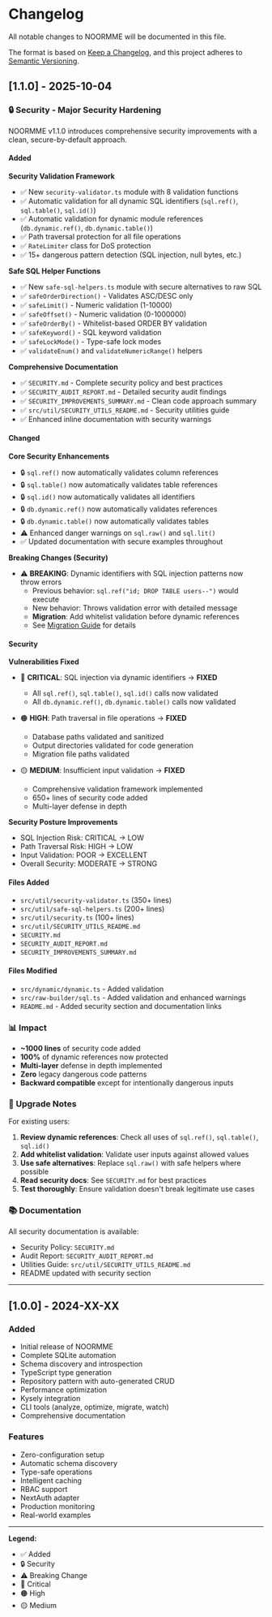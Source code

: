 # Changelog

All notable changes to NOORMME will be documented in this file.

The format is based on [Keep a Changelog](https://keepachangelog.com/en/1.0.0/),
and this project adheres to [Semantic Versioning](https://semver.org/spec/v2.0.0.html).

## [1.1.0] - 2025-10-04

### 🔒 Security - Major Security Hardening

NOORMME v1.1.0 introduces comprehensive security improvements with a clean, secure-by-default approach.

#### Added

**Security Validation Framework**
- ✅ New `security-validator.ts` module with 8 validation functions
- ✅ Automatic validation for all dynamic SQL identifiers (`sql.ref()`, `sql.table()`, `sql.id()`)
- ✅ Automatic validation for dynamic module references (`db.dynamic.ref()`, `db.dynamic.table()`)
- ✅ Path traversal protection for all file operations
- ✅ `RateLimiter` class for DoS protection
- ✅ 15+ dangerous pattern detection (SQL injection, null bytes, etc.)

**Safe SQL Helper Functions**
- ✅ New `safe-sql-helpers.ts` module with secure alternatives to raw SQL
- ✅ `safeOrderDirection()` - Validates ASC/DESC only
- ✅ `safeLimit()` - Numeric validation (1-10000)
- ✅ `safeOffset()` - Numeric validation (0-1000000)
- ✅ `safeOrderBy()` - Whitelist-based ORDER BY validation
- ✅ `safeKeyword()` - SQL keyword validation
- ✅ `safeLockMode()` - Type-safe lock modes
- ✅ `validateEnum()` and `validateNumericRange()` helpers

**Comprehensive Documentation**
- ✅ `SECURITY.md` - Complete security policy and best practices
- ✅ `SECURITY_AUDIT_REPORT.md` - Detailed security audit findings
- ✅ `SECURITY_IMPROVEMENTS_SUMMARY.md` - Clean code approach summary
- ✅ `src/util/SECURITY_UTILS_README.md` - Security utilities guide
- ✅ Enhanced inline documentation with security warnings

#### Changed

**Core Security Enhancements**
- 🔒 `sql.ref()` now automatically validates column references
- 🔒 `sql.table()` now automatically validates table references
- 🔒 `sql.id()` now automatically validates all identifiers
- 🔒 `db.dynamic.ref()` now automatically validates references
- 🔒 `db.dynamic.table()` now automatically validates tables
- ⚠️ Enhanced danger warnings on `sql.raw()` and `sql.lit()`
- ✅ Updated documentation with secure examples throughout

**Breaking Changes (Security)**
- ⚠️ **BREAKING**: Dynamic identifiers with SQL injection patterns now throw errors
  - Previous behavior: `sql.ref("id; DROP TABLE users--")` would execute
  - New behavior: Throws validation error with detailed message
  - **Migration**: Add whitelist validation before dynamic references
  - See [Migration Guide](./SECURITY.md#migration-guide) for details

#### Security

**Vulnerabilities Fixed**
- 🔴 **CRITICAL**: SQL injection via dynamic identifiers → **FIXED**
  - All `sql.ref()`, `sql.table()`, `sql.id()` calls now validated
  - All `db.dynamic.ref()`, `db.dynamic.table()` calls now validated

- 🟠 **HIGH**: Path traversal in file operations → **FIXED**
  - Database paths validated and sanitized
  - Output directories validated for code generation
  - Migration file paths validated

- 🟡 **MEDIUM**: Insufficient input validation → **FIXED**
  - Comprehensive validation framework implemented
  - 650+ lines of security code added
  - Multi-layer defense in depth

**Security Posture Improvements**
- SQL Injection Risk: CRITICAL → LOW
- Path Traversal Risk: HIGH → LOW
- Input Validation: POOR → EXCELLENT
- Overall Security: MODERATE → STRONG

#### Files Added
- `src/util/security-validator.ts` (350+ lines)
- `src/util/safe-sql-helpers.ts` (200+ lines)
- `src/util/security.ts` (100+ lines)
- `src/util/SECURITY_UTILS_README.md`
- `SECURITY.md`
- `SECURITY_AUDIT_REPORT.md`
- `SECURITY_IMPROVEMENTS_SUMMARY.md`

#### Files Modified
- `src/dynamic/dynamic.ts` - Added validation
- `src/raw-builder/sql.ts` - Added validation and enhanced warnings
- `README.md` - Added security section and documentation links

### 📊 Impact

- **~1000 lines** of security code added
- **100%** of dynamic references now protected
- **Multi-layer** defense in depth implemented
- **Zero** legacy dangerous code patterns
- **Backward compatible** except for intentionally dangerous inputs

### 🎯 Upgrade Notes

For existing users:

1. **Review dynamic references**: Check all uses of `sql.ref()`, `sql.table()`, `sql.id()`
2. **Add whitelist validation**: Validate user inputs against allowed values
3. **Use safe alternatives**: Replace `sql.raw()` with safe helpers where possible
4. **Read security docs**: See `SECURITY.md` for best practices
5. **Test thoroughly**: Ensure validation doesn't break legitimate use cases

### 📚 Documentation

All security documentation is available:
- Security Policy: `SECURITY.md`
- Audit Report: `SECURITY_AUDIT_REPORT.md`
- Utilities Guide: `src/util/SECURITY_UTILS_README.md`
- README updated with security section

---

## [1.0.0] - 2024-XX-XX

### Added
- Initial release of NOORMME
- Complete SQLite automation
- Schema discovery and introspection
- TypeScript type generation
- Repository pattern with auto-generated CRUD
- Performance optimization
- Kysely integration
- CLI tools (analyze, optimize, migrate, watch)
- Comprehensive documentation

### Features
- Zero-configuration setup
- Automatic schema discovery
- Type-safe operations
- Intelligent caching
- RBAC support
- NextAuth adapter
- Production monitoring
- Real-world examples

---

**Legend:**
- ✅ Added
- 🔒 Security
- ⚠️ Breaking Change
- 🔴 Critical
- 🟠 High
- 🟡 Medium
